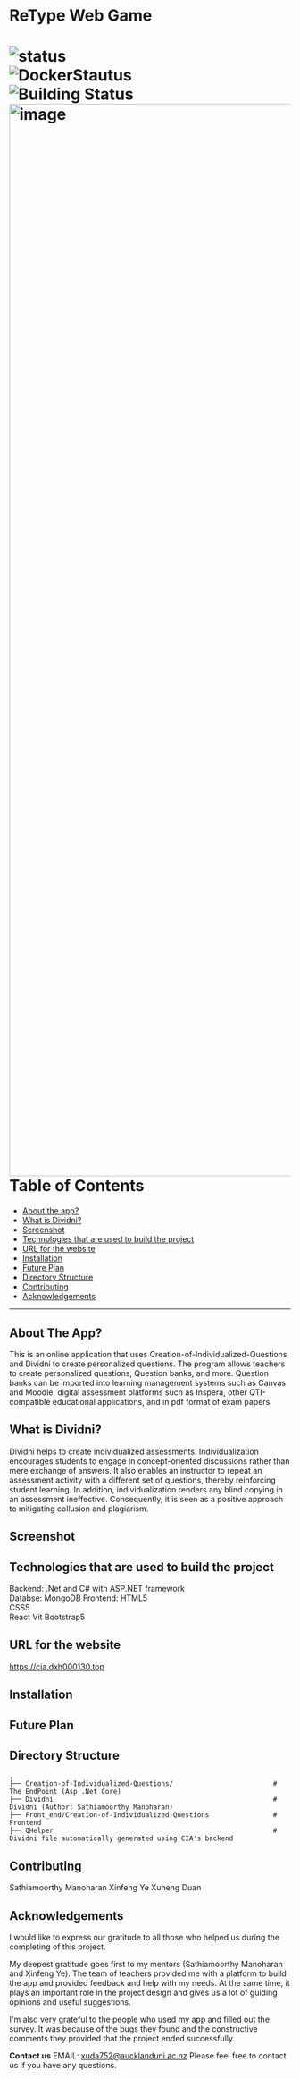 # ReType Web Game

![status](https://img.shields.io/badge/Build%20and%20Test-Pass-success)  
![DockerStautus](https://img.shields.io/badge/Docker%20Build%20Status-Pass-success)  
![Building Status](https://img.shields.io/badge/Status-Pass-success)
<img width="1919" alt="image" src="https://user-images.githubusercontent.com/34475380/169993603-39ad495b-5aad-40c8-93af-b369f7395061.png">
Table of Contents
=======================

* [About the app?](#about-the-app)
* [What is Dividni?](#what-is-Dividni)
* [Screenshot](#Screenshot)
* [Technologies that are used to build the project](#Technologies-that-are-used-to-build-the-project)
* [URL for the website](#URL-for-the-website)
* [Installation](#Installation)
* [Future Plan](#Future-Plan)
* [Directory Structure](#Directory-Structure)
* [Contributing](#Contributing)
* [Acknowledgements](#Acknowledgements)
---
About The App?
------
This is an online application that uses Creation-of-Individualized-Questions and Dividni to create personalized questions. The program allows teachers to create personalized questions, Question banks, and more. Question banks can be imported into learning management systems such as Canvas and Moodle, digital assessment platforms such as Inspera, other QTI-compatible educational applications, and in pdf format of exam papers.

What is Dividni?
------
Dividni helps to create individualized assessments. Individualization encourages students to engage in concept-oriented discussions rather than mere exchange of answers. It also enables an instructor to repeat an assessment activity with a different set of questions, thereby reinforcing student learning. In addition, individualization renders any blind copying in an assessment ineffective. Consequently, it is seen as a positive approach to mitigating collusion and plagiarism.

Screenshot
------


Technologies that are used to build the project
------
Backend:  .Net and C# with ASP.NET framework  
Databse:  MongoDB
Frontend: HTML5  
          CSS5  
          React
          Vit
          Bootstrap5

URL for the website
------
https://cia.dxh000130.top

Installation
------




Future Plan
------


Directory Structure
------
    .
    ├── Creation-of-Individualized-Questions/                         # The EndPoint (Asp .Net Core)
    ├── Dividni                                                       # Dividni (Author: Sathiamoorthy Manoharan)
    ├── Front_end/Creation-of-Individualized-Questions                # Frontend
    ├── QHelper                                                       # Dividni file automatically generated using CIA's backend
Contributing
------

Sathiamoorthy Manoharan
Xinfeng Ye
Xuheng Duan  

Acknowledgements
------
I would like to express our gratitude to all those who helped us during the completing of this project.  
  
My deepest gratitude goes first to my mentors (Sathiamoorthy Manoharan and Xinfeng Ye). The team of teachers provided me with a platform to build the app and provided feedback and help with my needs. At the same time, it plays an important role in the project design and gives us a lot of guiding opinions and useful suggestions. 
  
I'm also very grateful to the people who used my app and filled out the survey. It was because of the bugs they found and the constructive comments they provided that the project ended successfully.

**Contact us**
EMAIL: xuda752@aucklanduni.ac.nz
Please feel free to contact us if you have any questions.
